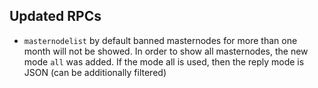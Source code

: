Updated RPCs
--------

- `masternodelist` by default banned masternodes for more than one month will not be showed. In order to show all masternodes, the new mode `all` was added. If the mode all is used, then the reply mode is JSON (can be additionally filtered)
